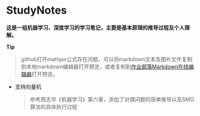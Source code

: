# StudyNotes

**这是一组机器学习、深度学习的学习笔记，主要是基本原理的推导过程及个人理解。**

**Tip** 
>github打开mathjax公式存在问题，可以将markdown文本及图片文件复制到本地markdown编辑器打开预览，或者复制到[作业部落Markdown在线编辑器](https://www.zybuluo.com/mdeditor)打开预览。

* 支持向量机
    > 参考周志华《机器学习》第六章，添加了对偶问题的简单推导以及SMO算法的具体执行过程